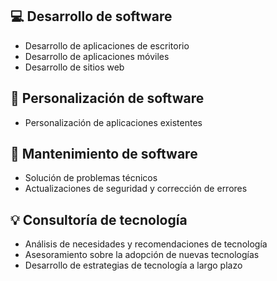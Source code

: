 ## 💻 Desarrollo de software
- Desarrollo de aplicaciones de escritorio
- Desarrollo de aplicaciones móviles
- Desarrollo de sitios web

## 🔧 Personalización de software
- Personalización de aplicaciones existentes

## 🔩 Mantenimiento de software
- Solución de problemas técnicos
- Actualizaciones de seguridad y corrección de errores

## 💡 Consultoría de tecnología
- Análisis de necesidades y recomendaciones de tecnología
- Asesoramiento sobre la adopción de nuevas tecnologías
- Desarrollo de estrategias de tecnología a largo plazo
